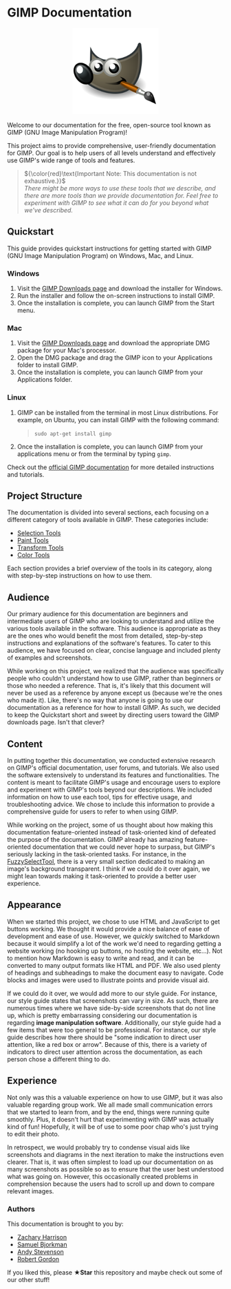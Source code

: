 # GIMP Documentation

<p align="center">
    <img src="images/GIMPLogo.png" width="200" height="200">
</p>

Welcome to our documentation for the free, open-source tool known as GIMP (GNU Image Manipulation Program)! 

This project aims to provide comprehensive, user-friendly documentation for GIMP. Our goal is to help users of all levels understand and effectively use GIMP's wide range of tools and features. 

> ${\color{red}\text{Important Note: This documentation is not exhaustive.}}$  
> *There might be more ways to use these tools that we describe, and there are more tools than we provide documentation for. Feel free to experiment with GIMP to see what it can do for you beyond what we've described.*

## Quickstart

This guide provides quickstart instructions for getting started with GIMP (GNU Image Manipulation Program) on Windows, Mac, and Linux.

### Windows

1. Visit the [GIMP Downloads page](https://www.gimp.org/downloads/) and download the installer for Windows.
2. Run the installer and follow the on-screen instructions to install GIMP.
3. Once the installation is complete, you can launch GIMP from the Start menu.

### Mac

1. Visit the [GIMP Downloads page](https://www.gimp.org/downloads/) and download the appropriate DMG package for your Mac's processor.
2. Open the DMG package and drag the GIMP icon to your Applications folder to install GIMP.
3. Once the installation is complete, you can launch GIMP from your Applications folder.

### Linux

1. GIMP can be installed from the terminal in most Linux distributions. For example, on Ubuntu, you can install GIMP with the following command: 
   > `sudo apt-get install gimp`
2. Once the installation is complete, you can launch GIMP from your applications menu or from the terminal by typing `gimp`.

Check out the [official GIMP documentation](https://docs.gimp.org/2.10/en/) for more detailed instructions and tutorials.

## Project Structure

The documentation is divided into several sections, each focusing on a different category of tools available in GIMP. These categories include:

- [Selection Tools](Selection%20Tools)
- [Paint Tools](Paint%20Tools)
- [Transform Tools](Transform%20Tools)
- [Color Tools](Color%20Tools)

Each section provides a brief overview of the tools in its category, along with step-by-step instructions on how to use them.


## Audience

Our primary audience for this documentation are beginners and intermediate users of GIMP who are looking to understand and utilize the various tools available in the software. This audience is appropriate as they are the ones who would benefit the most from detailed, step-by-step instructions and explanations of the software's features. To cater to this audience, we have focused on clear, concise language and included plenty of examples and screenshots.

While working on this project, we realized that the audience was specifically people who couldn't understand how to use GIMP, rather than beginners or those who needed a reference. That is, it's likely that this document will never be used as a reference by anyone except us (because we're the ones who made it). Like, there's no way that anyone is going to use our documentation as a reference for how to install GIMP. As such, we decided to keep the Quickstart short and sweet by directing users toward the GIMP downloads page. Isn't that clever?

## Content

In putting together this documentation, we conducted extensive research on GIMP's official documentation, user forums, and tutorials. We also used the software extensively to understand its features and functionalities. The content is meant to facilitate GIMP's usage and encourage users to explore and experiment with GIMP's tools beyond our descriptions. We included information on how to use each tool, tips for effective usage, and troubleshooting advice. We chose to include this information to provide a comprehensive guide for users to refer to when using GIMP.

While working on the project, some of us thought about how making this documentation feature-oriented instead of task-oriented kind of defeated the purpose of the documentation. GIMP already has amazing feature-oriented documentation that we could never hope to surpass, but GIMP's seriously lacking in the task-oriented tasks. For instance, in the [FuzzySelectTool](Selection%20Tools/FuzzySelectTool.md), there is a very small section dedicated to making an image's background transparent. I think if we could do it over again, we might lean towards making it task-oriented to provide a better user experience.

## Appearance

When we started this project, we chose to use HTML and JavaScript to get buttons working. We thought it would provide a nice balance of ease of development and ease of use. However, we *quickly* switched to Markdown because it would simplify a lot of the work we'd need to regarding getting a website working (no hooking up buttons, no hosting the website, etc...). Not to mention how Markdown is easy to write and read, and it can be converted to many output formats like HTML and PDF. We also used plenty of headings and subheadings to make the document easy to navigate. Code blocks and images were used to illustrate points and provide visual aid.

If we could do it over, we would add more to our style guide. For instance, our style guide states that screenshots can vary in size. As such, there are numerous times where we have side-by-side screenshots that do not line up, which is pretty embarrassing considering our documentation is regarding **image manipulation software**. Additionally, our style guide had a few items that were too general to be professional. For instance, our style guide describes how there should be "some indication to direct user attention, like a red box or arrow". Because of this, there is a variety of indicators to direct user attention across the documentation, as each person chose a different thing to do. 

## Experience

Not only was this a valuable experience on how to use GIMP, but it was also valuable regarding group work. We all made small communication errors that we started to learn from, and by the end, things were running quite smoothly. Plus, it doesn't hurt that experimenting with GIMP was actually kind of fun! Hopefully, it will be of use to some poor chap who's just trying to edit their photo.

In retrospect, we would probably try to condense visual aids like screenshots and diagrams in the next iteration to make the instructions even clearer. That is, it was often simplest to load up our documentation on as many screenshots as possible so as to ensure that the user best understood what was going on. However, this occasionally created problems in comprehension because the users had to scroll up and down to compare relevant images. 


### Authors

This documentation is brought to you by:
- [Zachary Harrison](https://github.com/Zachary-Harrison)
- [Samuel Bjorkman](https://github.com/snbjorkman)
- [Andy Stevenson](https://github.com/andystevenson910)
- [Robert Gordon](https://github.com/darkmono112)

If you liked this, please **★Star** this repository and maybe check out some of our other stuff!